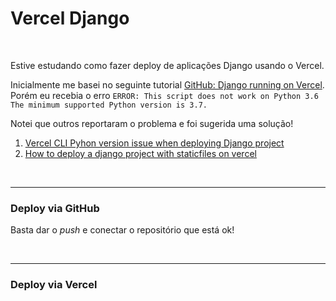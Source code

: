 # Vercel Django

<br>

Estive estudando como fazer deploy de aplicações Django usando o Vercel.

Inicialmente me basei no seguinte tutorial [GitHub: Django running on Vercel](https://github.com/jayhale/vercel-django-example). Porém eu recebia o erro ```ERROR: This script does not work on Python 3.6 The minimum supported Python version is 3.7.```

Notei que outros reportaram o problema e foi sugerida uma solução!  
1. [Vercel CLI Pyhon version issue when deploying Django project](https://stackoverflow.com/questions/71640303/vercel-cli-pyhon-version-issue-when-deploying-django-project)
2. [How to deploy a django project with staticfiles on vercel](https://www.devmaesters.com/blog/15) 

<br>

-----

### Deploy via GitHub

Basta dar o *push* e conectar o repositório que está ok!

<br>

-----

### Deploy via Vercel

